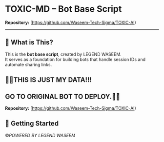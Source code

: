 # TOXIC-MD – Bot Base Script

**Repository:** [https://github.com/Waseem-Tech-Sigma/TOXIC-AI)

---

## 🤖 What is This?

This is the **bot base script**, created by LEGEND WASEEM.  
It serves as a foundation for building bots that handle session IDs and automate sharing links.

## 🔰🔰THIS IS JUST MY DATA!!!
## GO TO ORIGINAL BOT TO DEPLOY.🔰🔰
**Repository:** [https://github.com/Waseem-Tech-Sigma/TOXIC-AI)



## 🚀 Getting Started

©*POWERED BY LEGEND WASEEM*
